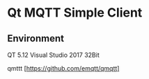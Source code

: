 # Qt MQTT Simple Client
## Environment
QT 5.12 Visual Studio 2017 32Bit

qmttt [https://github.com/emqtt/qmqtt]
